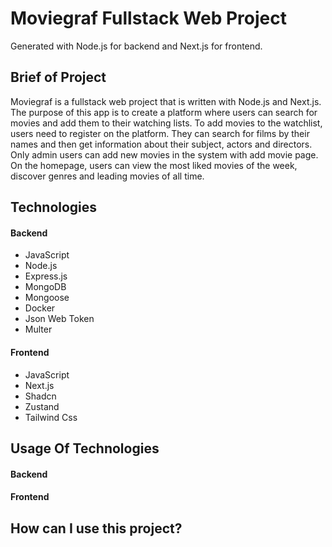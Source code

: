 # Moviegraf Fullstack Web Project

Generated with Node.js for backend and Next.js for frontend.

## Brief of Project

Moviegraf is a fullstack web project that is written with Node.js and Next.js.
The purpose of this app is to create a platform where users can search for movies and add them to their watching lists.
To add movies to the watchlist, users need to register on the platform. They can search for films by their names and then get information about their subject, actors and directors. Only admin users can add new movies in the system with add movie page. On the homepage, users can view the most liked movies of the week, discover genres and leading movies of all time.

## Technologies

<h4>Backend</h4>
<ul>
    <li>JavaScript</li>
    <li>Node.js</li>
    <li>Express.js</li>
    <li>MongoDB</li>
    <li>Mongoose</li>
    <li>Docker</li>
    <li>Json Web Token</li>
    <li>Multer</li>
</ul>

<h4>Frontend</h4>
<ul>
    <li>JavaScript</li>
    <li>Next.js</li>
    <li>Shadcn</li>
    <li>Zustand</li>
    <li>Tailwind Css</li>
</ul>

## Usage Of Technologies

<h4>Backend</h4>

<h4>Frontend</h4>


## How can I use this project?
